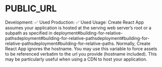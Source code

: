 # PUBLIC_URL

Development: ✅ Used Production: ✅ Used Usage: Create React App assumes your application is hosted at the serving web server’s root or a subpath as specified in deployment\#building-for-relative-pathsdeployment\#building-for-relative-pathsdeployment\#building-for-relative-pathsdeployment\#building-for-relative-paths. Normally, Create React App ignores the hostname. You may use this variable to force assets to be referenced verbatim to the url you provide (hostname included). This may be particularly useful when using a CDN to host your application.

